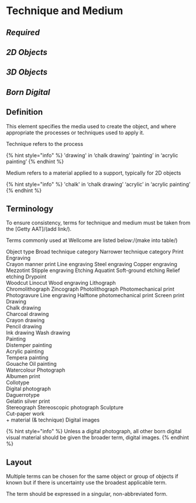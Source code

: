 # Technique and Medium
## _Required_
## _2D Objects_
## _3D Objects_
## _Born Digital_

## Definition

This element specifies the media used to create the object, and where appropriate the processes or techniques used to apply it. 

Technique refers to the process 

{% hint style="info" %}
'drawing' in ‘chalk drawing’
‘painting’ in ‘acrylic painting’
{% endhint %}

Medium refers to a material applied to a support, typically for 2D objects

{% hint style="info" %}
'chalk' in ‘chalk drawing’
‘acrylic’ in ‘acrylic painting’
{% endhint %}

## Terminology

To ensure consistency, terms for technique and medium must be taken from the [Getty AAT]/(add link/).

Terms commonly used at Wellcome are listed below:/(make into table/)

Object type	Broad technique category	Narrower technique category
Print		
	Engraving	
		Crayon manner print
		Line engraving
		Steel engraving
		Copper engraving
		Mezzotint
		Stipple engraving
	Etching	
		Aquatint
		Soft-ground etching
		Relief etching
	Drypoint	
	Woodcut	
		Linocut
		Wood engraving
	Lithograph	
		Chromolithograph
		Zincograph
		Photolithograph
	Photomechanical print	
		Photogravure
		Line engraving
		Halftone photomechanical print
	Screen print	
Drawing		
	Chalk drawing	
	Charcoal drawing	
	Crayon drawing	
	Pencil drawing	
	Ink drawing	
	Wash drawing	
Painting		
	Distemper painting	
	Acrylic painting	
	Tempera painting	
	Gouache	
	Oil painting	
	Watercolour	
Photograph		
	Albumen print	
	Collotype	
	Digital photograph	
	Daguerrotype	
	Gelatin silver print	
	Stereograph	
	Stereoscopic photograph	
Sculpture		
	Cut-paper work	
	+ material (& technique)
Digital images

{% hint style="info" %}
Unless a digital photograph, all other born digital visual material should be given the broader term, digital images. 
{% endhint %}
		

## Layout

Multiple terms can be chosen for the same object or group of objects if known but if there is uncertainty use the broadest applicable term.

The term should be expressed in a singular, non-abbreviated form. 
